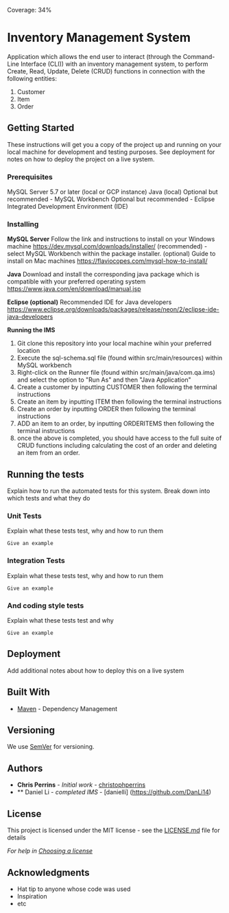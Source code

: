 Coverage: 34%
# Inventory Management System

Application which allows the end user to interact (through the Command-Line Interface (CLI)) with an inventory management system, to perform Create, Read, Update, Delete (CRUD) functions in connection with the following entities:

1. Customer
2. Item
3. Order

## Getting Started

These instructions will get you a copy of the project up and running on your local machine for development and testing purposes. See deployment for notes on how to deploy the project on a live system.

### Prerequisites

MySQL Server 5.7 or later (local or GCP instance)
Java (local)
Optional but recommended - MySQL Workbench
Optional but recommended - Eclipse Integrated Development Environment (IDE) 


### Installing

**MySQL Server**
Follow the link and instructions to install on your Windows machine https://dev.mysql.com/downloads/installer/
(recommended) - select MySQL Workbench within the package installer. 
(optional) Guide to install on Mac machines https://flaviocopes.com/mysql-how-to-install/

**Java**
Download and install the corresponding java package which is compatible with your preferred operating system https://www.java.com/en/download/manual.jsp

**Eclipse (optional)**
Recommended IDE for Java developers https://www.eclipse.org/downloads/packages/release/neon/2/eclipse-ide-java-developers

**Running the IMS**
1. Git clone this repository into your local machine wihin your preferred location
2. Execute the sql-schema.sql file (found within src/main/resources) within MySQL workbench  
3. Right-click on the Runner file (found within src/main/java/com.qa.ims) and select the option to "Run As" and then "Java Application"  
4. Create a customer by inputting CUSTOMER then following the terminal instructions
5. Create an item by inputting ITEM then following the terminal instructions
6. Create an order by inputting ORDER then following the terminal instructions
7. ADD an item to an order, by inputting ORDERITEMS then following the terminal instructions
8. once the above is completed, you should have access to the full suite of CRUD functions including calculating the cost of an order and deleting an item from an order. 

## Running the tests

Explain how to run the automated tests for this system. Break down into which tests and what they do

### Unit Tests 

Explain what these tests test, why and how to run them

```
Give an example
```

### Integration Tests 
Explain what these tests test, why and how to run them

```
Give an example
```

### And coding style tests

Explain what these tests test and why

```
Give an example
```

## Deployment

Add additional notes about how to deploy this on a live system

## Built With

* [Maven](https://maven.apache.org/) - Dependency Management

## Versioning

We use [SemVer](http://semver.org/) for versioning.

## Authors

* **Chris Perrins** - *Initial work* - [christophperrins](https://github.com/christophperrins)
* ** Daniel Li - *completed IMS* - [danielli] (https://github.com/DanLi14)

## License

This project is licensed under the MIT license - see the [LICENSE.md](LICENSE.md) file for details 

*For help in [Choosing a license](https://choosealicense.com/)*

## Acknowledgments

* Hat tip to anyone whose code was used
* Inspiration
* etc

